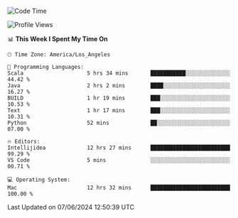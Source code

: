 <!--START_SECTION:waka-->
![Code Time](http://img.shields.io/badge/Code%20Time-1%2C042%20hrs%2058%20mins-blue)

![Profile Views](http://img.shields.io/badge/Profile%20Views-0-blue)

📊 **This Week I Spent My Time On** 

```text
🕑︎ Time Zone: America/Los_Angeles

💬 Programming Languages: 
Scala                    5 hrs 34 mins       ███████████░░░░░░░░░░░░░░   44.42 % 
Java                     2 hrs 2 mins        ████░░░░░░░░░░░░░░░░░░░░░   16.27 % 
BUILD                    1 hr 19 mins        ███░░░░░░░░░░░░░░░░░░░░░░   10.53 % 
Text                     1 hr 17 mins        ███░░░░░░░░░░░░░░░░░░░░░░   10.31 % 
Python                   52 mins             ██░░░░░░░░░░░░░░░░░░░░░░░   07.00 % 

🔥 Editors: 
Intellijidea             12 hrs 27 mins      █████████████████████████   99.29 % 
VS Code                  5 mins              ░░░░░░░░░░░░░░░░░░░░░░░░░   00.71 % 

💻 Operating System: 
Mac                      12 hrs 32 mins      █████████████████████████   100.00 % 
```


 Last Updated on 07/06/2024 12:50:39 UTC
<!--END_SECTION:waka-->
